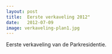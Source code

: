 ```yaml
---
layout: post
title:  Eerste verkaveling 2012"
date:   2012-07-09
image: verkaveling-plan1.jpg
---
```


<p class="intro"><span class="dropcap">E</span>erste verkaveling van de Parkresidentie.</p>

